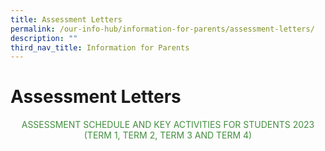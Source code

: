 ```yaml
---
title: Assessment Letters
permalink: /our-info-hub/information-for-parents/assessment-letters/
description: ""
third_nav_title: Information for Parents
---
```

# Assessment Letters


<p style="text-align: center; color: #428e3f">ASSESSMENT SCHEDULE AND KEY ACTIVITIES FOR STUDENTS 2023<br>(TERM 1, TERM 2, TERM 3 AND TERM 4)</p>